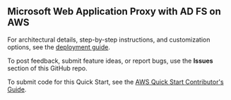 ## Microsoft Web Application Proxy with AD FS on AWS

For architectural details, step-by-step instructions, and customization options, see the [deployment guide](https://fwd.aws/Db5zJ?).

To post feedback, submit feature ideas, or report bugs, use the **Issues** section of this GitHub repo.

To submit code for this Quick Start, see the [AWS Quick Start Contributor's Guide](https://aws-quickstart.github.io/).